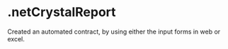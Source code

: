 # .netCrystalReport
Created an automated contract, by using either the input forms in web or excel.
